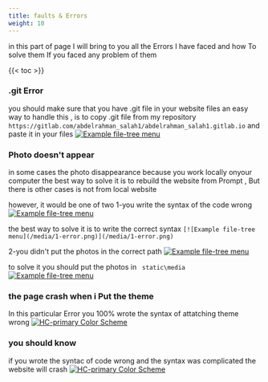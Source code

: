 ```yaml
---
title: faults & Errors
weight: 10
---
```

 in this part of page I will bring to you all the Errors I have faced and how To solve them If you faced any problem of them

<!-- spellchecker-disable -->
{{< toc >}}
<!-- spellchecker-enable -->

### .git Error

you should make sure that you have .git file in your website files 
an easy way to handle this , is to copy .git file from my repository 
```https://gitlab.com/abdelrahman_salah1/abdelrahman_salah1.gitlab.io```
and paste it in your files 
[![Example file-tree menu](/media/1-error.png)](/media/1-error.png)

### Photo doesn't appear 

in some cases the photo disappearance because you work locally onyour computer the best way to solve it is to rebuild the website from Prompt , But there is other cases is not from local website

however, it would be one of two 
1-you write the syntax of the code wrong 
[![Example file-tree menu](/media/2-error.png)](/media/2-error.png)

the best way to solve it is to write the correct syntax 
```[![Example file-tree menu](/media/1-error.png)](/media/1-error.png)```

2-you didn't put the photos in the correct path 
[![Example file-tree menu](/media/3-error.png)](/media/3-error.png)

to solve it you should put the photos in ``` static\media```
[![Example file-tree menu](/media/4-error.png)](/media/4-error.png)

### the page crash when i Put the theme

In this particular Error you 100% wrote the syntax of attatching theme wrong 
[![HC-primary Color Scheme](/media/5-error.png)](/media/5-error.png)

### you should know 

if you wrote the syntac of code wrong and the syntax was complicated the website will crash
[![HC-primary Color Scheme](/media/6-error.png)](/media/6-Error.png)